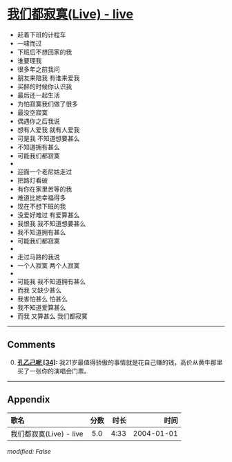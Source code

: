 # [我们都寂寞(Live) - live](https://music.163.com/song?id=66508)

* 赶着下班的计程车
* 一啸而过
* 下班后不想回家的我
* 谁要理我
* 很多年之前我问
* 朋友来陪我 有谁来爱我
* 买醉的时候你认识我
* 最后还一起生活
* 为怕寂寞我们做了很多
* 最没空寂寞
* 偶遇你之后我说
* 想有人爱我 就有人爱我
* 可是我 不知道想要甚么
* 不知道拥有甚么
* 可能我们都寂寞
* 
* 迎面一个老尼姑走过
* 把路灯看破
* 有你在家里苦等的我
* 难道比她幸福得多
* 现在不想下班的我
* 没爱好难过 有爱算甚么
* 我恨我 我不知道想要甚么
* 我不知道拥有甚么
* 可能我们都寂寞
* 
* 走过马路的我说
* 一个人寂寞 两个人寂寞
* 
* 可能我 我不知道拥有甚么
* 而我 又缺少甚么
* 我害怕甚么 怕甚么
* 我不知道爱算甚么
* 而我 又算甚么 我们都寂寞


---

## Comments
0. **[孔乙己呢 \[34\]](https://music.163.com/#/user/home?id=353800867):** 我21岁最值得骄傲的事情就是花自己赚的钱，高价从黄牛那里买了一张你的演唱会门票。



---

## Appendix

|歌名|分数|时长|时间|
|:---|:---:|---:|---:|
|我们都寂寞(Live) - live|5.0|4:33|2004-01-01

*modified: False*